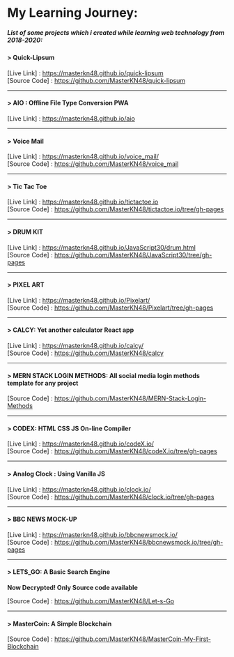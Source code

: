 # My Learning Journey:

##### List of some projects which i created while learning web technology from 2018-2020:

#### > Quick-Lipsum

[Live Link] : https://masterkn48.github.io/quick-lipsum <br/>
[Source Code] : https://github.com/MasterKN48/quick-lipsum

------

#### > AIO : Offline File Type Conversion PWA 

[Live Link] : https://masterkn48.github.io/aio

<hr/>


#### > Voice Mail

[Live Link] : https://masterkn48.github.io/voice_mail/ <br/>
[Source Code] : https://github.com/MasterKN48/voice_mail

<hr/>

#### > Tic Tac Toe

[Live Link] : https://masterkn48.github.io/tictactoe.io <br/>
[Source Code] : https://github.com/MasterKN48/tictactoe.io/tree/gh-pages

------
#### > DRUM KIT

[Live Link] : https://masterkn48.github.io/JavaScript30/drum.html <br/>
[Source Code] : https://github.com/MasterKN48/JavaScript30/tree/gh-pages

<hr/>

#### > PIXEL ART

[Live Link] : https://masterkn48.github.io/Pixelart/ <br/>
[Source Code] : https://github.com/MasterKN48/Pixelart/tree/gh-pages

<hr/>

#### > CALCY: Yet another calculator React app

[Live Link] : https://masterkn48.github.io/calcy/ <br/>
[Source Code] : https://github.com/MasterKN48/calcy

<hr/>

#### > MERN STACK LOGIN METHODS: All social media login methods template for any project

[Source Code] : https://github.com/MasterKN48/MERN-Stack-Login-Methods

<hr/>

#### > CODEX: HTML CSS JS On-line Compiler

[Live Link] : https://masterkn48.github.io/codeX.io/ <br/>
[Source Code] : https://github.com/MasterKN48/codeX.io/tree/gh-pages

<hr/>

#### > Analog Clock : Using Vanilla JS

[Live Link] : https://masterkn48.github.io/clock.io/ <br/>
[Source Code] : https://github.com/MasterKN48/clock.io/tree/gh-pages

<hr/>

#### > BBC NEWS MOCK-UP

[Live Link] : https://masterkn48.github.io/bbcnewsmock.io/ <br/>
[Source Code] : https://github.com/MasterKN48/bbcnewsmock.io/tree/gh-pages

<hr/>


#### > LETS_GO: A Basic Search Engine

**Now Decrypted! Only Source code available**

[Source Code] : https://github.com/MasterKN48/Let-s-Go

<hr/>


#### > MasterCoin: A Simple Blockchain

[Source Code] : https://github.com/MasterKN48/MasterCoin-My-First-Blockchain

